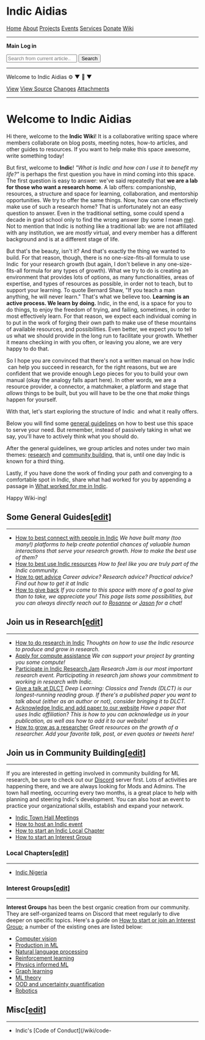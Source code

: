 # Indic Aidias

[Home](index.html#home) [About](about.html#about) [Projects](projects.html#projects) [Events](events.html#events) [Services](services.html#services) [Donate](donate.html#donate) [Wiki](wiki.html#wiki)

---

**Main** **Log in**

<input type="search" placeholder="Search from current article..." class="search-input"> <button class="search-button">Search</button>

---

Welcome to Indic Aidias ⚙️ ▼ 📄 ▼

[View](#) [View Source](#) [Changes](#) [Attachments](#)

---

# Welcome to Indic Aidias

Hi there, welcome to the **Indic Wiki**! It is a collaborative writing space where members collaborate on blog posts, meeting notes, how-to articles, and other guides to resources. If you want to help make this space awesome, write something today!

But first, welcome to **Indic**! *"What is Indic and how can I use it to benefit my life?"* is perhaps the first question you have in mind coming into this space. The first question is easy to answer: we've said repeatedly that **we are a lab for those who want a research home**. A lab offers: companionship, resources, a structure and space for learning, collaboration, and mentorship opportunities. We try to offer the same things. Now, how can one effectively make use of such a research home? That is unfortunately not an easy question to answer. Even in the traditional setting, some could spend a decade in grad school only to find the wrong answer (by some I mean [me](https://rosanneliu.com)). Not to mention that Indic is nothing like a traditional lab: we are not affiliated with any institution, we are *mostly* virtual, and every member has a different background and is at a different stage of life.

But that's the beauty, isn't it? And that's exactly the thing we wanted to build. For that reason, though, there is no one-size-fits-all formula to use Indic  for your research growth (but again, I don't believe in any one-size-fits-all formula for any types of growth). What we try to do is creating an environment that provides lots of options, as many functionalities, areas of expertise, and types of resources as possible, in order not to teach, but to support your learning. To quote Bernard Shaw, "If you teach a man anything, he will never learn." That's what we believe too. **Learning is an active process. We learn by doing.** Indic, in the end, is a space for you to do things, to enjoy the freedom of trying, and failing, sometimes, in order to most effectively learn. For that reason, we expect each individual coming in to put in the work of forging their own path to make use of these mountains of available resources, and possibilities. Even better, we expect *you* to tell *us* what we should provide in the long run to facilitate your growth. Whether it means checking in with you often, or leaving you alone, we are very happy to do that.

So I hope you are convinced that there's not a written manual on how Indic  can help you succeed in research, for the right reasons, but we are confident that we provide enough Lego pieces for you to build your own manual (okay the analogy falls apart here). In other words, we are a resource provider, a connector, a matchmaker, a platform and stage that *allows* things to be built, but you will have to be the one that *make* things happen for yourself.

With that, let's start exploring the structure of Indic  and what it really offers.

Below you will find some [general guidelines](#wiki-toc-some-general-guides) on how to best use this space to serve your need. But remember, instead of passively taking in what we say, you'll have to actively think what you should do.

After the general guidelines, we group articles and notes under two main themes: [research](#wiki-toc-join-us-in-research) and [community building](#wiki-toc-join-us-in-community-building), that is, until one day Indic is known for a third thing.

Lastly, if you have done the work of finding your path and converging to a comfortable spot in Indic, share what had worked for you by appending a passage in [What worked for me in Indic](/wiki/what-worked-for-me/).

Happy Wiki-ing!

## Some General Guides[[edit]](#wiki-toc-some-general-guides)

---

* [How to best connect with people in Indic](/wiki/how-to-have-best-human-interactions/) *We have built many (too many!) platforms to help create potential chances of valuable human interactions that serve your research growth. How to make the best use of them?*
* [How to best use Indic resources](/wiki/how-to-get-involved/) *How to feel like you are truly part of the Indic community.*
* [How to get advice](/wiki/how-to-get-advice/) *Career advice? Research advice? Practical advice? Find out how to get it at Indic*
* [How to give back](/wiki/what-mlc-wants-from-you/) *If you come to this space with more of a goal to give than to take, we appreciate you! This page lists some possibilities, but you can always directly reach out to [Rosanne](https://rosanneliu.com/) or [Jason](https://yosinski.com/) for a chat!*

## Join us in Research[[edit]](#wiki-toc-join-us-in-research)

---

* [How to do research in Indic](/wiki/how-do-research-mlc/) *Thoughts on how to use the Indic resource to produce and grow in research.*
* [Apply for compute assistance](/wiki/ask-mlc-compute-assistance/) *We can support your project by granting you some compute!*
* [Participate in Indic Research Jam](/wiki/research-jam/) *Research Jam is our most important research event. Participating in research jam shows your commitment to working in research with Indic.*
* [Give a talk at DLCT](/wiki/give-talk-at-dlct/) *Deep Learning: Classics and Trends (DLCT) is our longest-running reading group. If there's a published paper you want to talk about (either as an author or not), consider bringing it to DLCT.*
* [Acknowledge Indic and add paper to our website](/wiki/add-your-paper-projects-page/) *Have a paper that uses Indic affiliation? This is how to you can acknowledge us in your publication, as well ass how to add it to our website!*
* [How to grow as a researcher](/wiki/how-grow-researcher/) *Great resources on the growth of a researcher. Add your favorite talk, post, or even quotes or tweets here!*

## Join us in Community Building[[edit]](#wiki-toc-join-us-in-community-building)

---

If you are interested in getting involved in community building for ML research, be sure to check out our [Discord](https://discord.gg/nNJ4GBPZm9) server first. Lots of activities are happening there, and we are always looking for Mods and Admins. The town hall meeting, occurring every two months, is a great place to help with planning and steering Indic's development. You can also host an event to practice your organizational skills, establish and expand your network.

* [Indic Town Hall Meetings](/wiki/mlc-town-hall-meetings/)
* [How to host an Indic event](/wiki/host-mlc-event/)
* [How to start an Indic Local Chapter](/wiki/how-start-mlc-local-chapter/)
* [How to start an Interest Group](/wiki/how-start-or-join-interest-group/)

### Local Chapters[[edit]](#wiki-toc-local-chapters)

---

* [Indic Nigeria](/wiki/mlc-nigeria/)

### Interest Groups[[edit]](#wiki-toc-interest-groups)

---

**Interest Groups** has been the best organic creation from our community. They are self-organized teams on Discord that meet regularly to dive deeper on specific topics. Here's a guide on [How to start or join an Interest Group](/wiki/how-start-or-join-interest-group/); a number of the existing ones are listed below:

* [Computer vision](/wiki/ig_cv/)
* [Production in ML](http://mlip.shor.tn/notion)
* [Natural language processing](/wiki/ig_nlp/)
* [Reinforcement learning](/wiki/ig_rl/)
* [Physics informed ML](/wiki/ig_phys/)
* [Graph learning](/wiki/ig_graph/)
* [ML theory](/wiki/ig_theory/)
* [OOD and uncertainty quantification](/wiki/ig_ood/)
* [Robotics](https://ml-collective.github.io/robotics/)

## Misc[[edit]](#wiki-toc-misc)

---

* Indic's [Code of Conduct](/wiki/code-